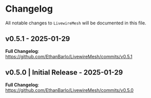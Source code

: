 # Changelog

All notable changes to `LivewireMesh` will be documented in this file.

## v0.5.1 - 2025-01-29

**Full Changelog**: https://github.com/EthanBarlo/LivewireMesh/commits/v0.5.1

## v0.5.0 | Initial Release - 2025-01-29

**Full Changelog**: https://github.com/EthanBarlo/LivewireMesh/commits/v0.5.0
